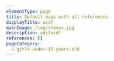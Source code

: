 ```yaml
---
elementType: page
title: Default page with all references
displayTitle: asdf
mainImage: /img/chemex.jpg
description: adsfasdf
references: []
pageCategory:
  - girls-under-15-years-old
---
```

